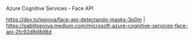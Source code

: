 Azure Cognitive Services - Face API

https://dev.to/ppiova/face-api-detectando-masks-3p0m | https://pablitopiova.medium.com/microsoft-azure-cognitive-services-face-api-2fc92d8d8d8d
